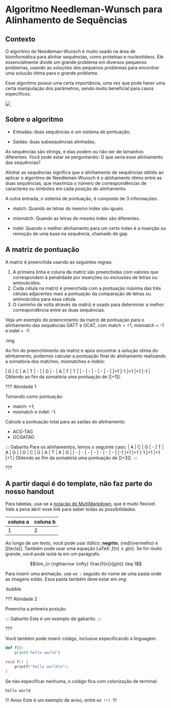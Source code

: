 Algoritmo Needleman-Wunsch para Alinhamento de Sequências
======

Contexto
---------

O algoritmo de Needleman-Wunsch é muito usado na área de bioinformática para alinhar sequências, como proteínas e nucleotídeos. Ele essencialmente divide um grande problema em diversos pequenos problemas, usando as soluções dos pequenos problemas para encontrar uma solução ótima para o grande problema.

Esse algoritmo possui uma certa importância, uma vez que pode haver uma certa manipulação dos parâmetros, sendo muito beneficial para casos específicos. 

![](exemplo.jpeg)

Sobre o algoritmo
---------

* Entradas: duas sequências e um sistema de pontuação;

* Saídas: duas subsequências alinhadas;

As sequências são strings, e elas podem ou não ser de tamanhos diferentes. Você pode estar se perguntando: O que seria esse alinhamento das sequências?

Alinhar as sequências significa que o alinhamento de sequências obtido ao aplicar o algoritmo de Needleman-Wunsch é o alinhamento ótimo entre as duas sequências, que maximiza o número de correspondências de caracteres ou símbolos em cada posição do alinhamento.

A outra entrada, o sistema de pontuação, é composto de 3 informações:

* match: Quando as letras do mesmo index são iguais.

* mismatch: Quando as letras do mesmo index são diferentes.

* indel: Quando o melhor alinhamento para um certo index é a inserção ou remoção de uma base na sequência, chamado de gap.

A matriz de pontuação
---------
A matriz é preenchida usando as seguintes regras:

1. A primeira linha e coluna da matriz são preenchidas com valores que correspondem à penalidade por inserções ou exclusões de letras ou aminoácidos.
2. Cada célula na matriz é preenchida com a pontuação máxima das três células adjacentes mais a pontuação da comparação de letras ou aminoácidos para essa célula.
4. O caminho de volta através da matriz é usado para determinar a melhor correspondência entre as duas sequências.

Veja um exemplo do preencimento da matriz de pontuação para o alinhamento das sequências GATT e GCAT, com match = +1, mismatch = -1 e indel = -1:

:img 

Ao fim do preenchimento da matriz e após encontrar a solução ótima do alinhamento, podemos calcular a pontuação final do alinhamento realizando a somatória dos matches, mismatches e indels:

| G | C | A | T | - |
| G | - | A | T | T |
| - | - | - | - | - |
|+1 |-1 |+1 |+1 |-1 |
Obtendo ao fim da somatória uma pontuação de [[+1]].


??? Atividade 1

Tomando como pontuação:
* match: +1;
* mismatch e indel: -1.

Calcule a pontuação total para as saídas do alinhamento:

* ACG-TAG
* GCGATAG

::: Gabarito
Para os alinhamentos, temos o seguinte caso:
| A | C | G | - | T | A | G |
| G | C | G | A | T | A | G |
| - | - | - | - | - | - | - |
|-1 |+1 |+1 |-1 |+1 |+1 |+1 |
Obtendo ao fim da somatória uma pontuação de [[+3]].
:::

???


A partir daqui é do template, não faz parte do nosso handout
---------


Para tabelas, usa-se a [notação do
MultiMarkdown](https://fletcher.github.io/MultiMarkdown-6/syntax/tables.html),
que é muito flexível. Vale a pena abrir esse link para saber todas as
possibilidades.

| coluna a | coluna b |
|----------|----------|
| 1        | 2        |

Ao longo de um texto, você pode usar *itálico*, **negrito**, {red}(vermelho) e
[[tecla]]. Também pode usar uma equação LaTeX: $f(n) \leq g(n)$. Se for muito
grande, você pode isolá-la em um parágrafo.

$$\lim_{n \rightarrow \infty} \frac{f(n)}{g(n)} \leq 1$$

Para inserir uma animação, use `md :` seguido do nome de uma pasta onde as
imagens estão. Essa pasta também deve estar em *img*.

:bubble

??? Atividade 2

Preencha a primeira posição.

::: Gabarito
Este é um exemplo de gabarito.
:::

???

Você também pode inserir código, inclusive especificando a linguagem.

``` py
def f():
    print('hello world')
```

``` c
void f() {
    printf("hello world\n");
}
```

Se não especificar nenhuma, o código fica com colorização de terminal.

```
hello world
```


!!! Aviso
Este é um exemplo de aviso, entre `md !!!`.
!!!
